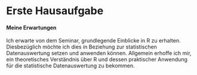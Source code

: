 Erste Hausaufgabe
================

#### Meine Erwartungen

Ich erwarte von dem Seminar, grundlegende Einblicke in R zu erhalten.
Diesbezüglich möchte ich dies in Beziehung zur statistischen
Datenauswertung setzen und anwenden können. Allgemein erhoffe ich mir,
ein theoretisches Verständnis über R und dessen praktischer Anwendung
für die statistische Datenauswertung zu bekommen.
